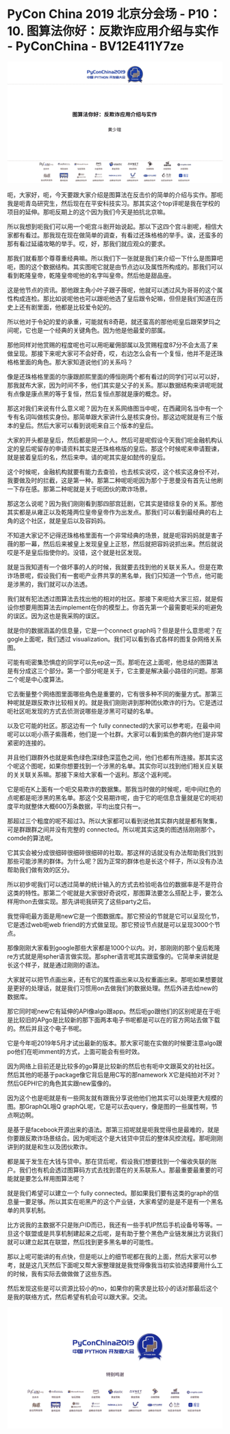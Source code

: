 # PyCon China 2019 北京分会场 - P10：10. 图算法你好：反欺诈应用介绍与实作 - PyConChina - BV12E411Y7ze

![](img/2f8f8249d17b232aefdd6cda54fe281e_0.png)

呃，大家好，呃，今天要跟大家介绍是图算法在反击价的简单的介绍与实作。那呃我是呃青岛研究生，然后现在在平安科技实习。那其实这个top评呢是我在学校的项目的延伸。那呃反期上的这个因为我们今天是拍抗北京嘛。

所以我想到呃我们可以用一个呃宫斗剧开始说起。那以下这四个宫斗剧呢，相信大家都有看过。那我现在现在做简单的调查，有看过还珠格格的举手。诶，还蛮多的那有看过延禧攻略的举手。哎，好，那我们就应观众的要求。

那我们就看那个尊尊重经典嘛。所以我们下一张就是我们来介绍一下什么是图算吧呃，图的这个数据结构。其实图呢它就是由节点边以及属性所构成的。那我们可以看到乾隆皇帝，乾隆皇帝呢他的名字叫皇帝。然后他是甜品座。

这是他节点的资讯。那他跟主角小叶子跟子薇呢，他就可以透过风为哥哥的这个属性构成连检。那比如说呢他也可以跟呃他选了皇后跟令妃嘛，但但是我们知道在历史上还有剧里面，他都是比较爱令妃的。

所以他对于令妃的爱的承重，可能就有8奇葩，就还蛮高的那他呃皇后跟荣梦玛之间呢，它也是一个经典的关键角色。因为他是他最爱的部属。

那他同样对他赏赐的程度呢也可以用呃雇佣部属以及赏赐程度87分不会太高了来做呈现。那接下来呢大家可不会好奇，哎，右边怎么会有一个复恒，他并不是还珠格格里面的角色。那大家知道说他们的关系吗？

像是还珠格格里面的尔康跟颜熙里面的傅恒刚两个都有看过的同学们可以可以好，那我就布大家，因为时间不多，他们其实是父子的关系。那以数据结构来讲呢呃就有点像是康点黑的等于复恒，然后复恒点那就是康的概念。好。

那这对我们来说有什么意义呢？因为在关系网络图当中呢，在西藏同名当中有一个专有名词叫做核实身份。那简单跟大家讲什么是核实身份。那这边呢就是有三个版本的皇后。然后大家可以看到说呃来自三个版本的皇后。

大家的开头都是皇后，然后都是同一个人。然后可是呢假设今天我们呃金融机构认定的皇后呢留存的申请资料其实是还珠格格版的皇后。那这个时候呢来申请觐谏，就是披着皇后的名，然后来申。请的呢其实是如懿传的皇后。

这个时候呢，金融机构就要有能力去查验，也去核实说哎，这个核实这身份不对，我要做及时的拦截，这是第一种。那第二种呢呃呃因为那个于思曼没有首先让他刷一下存在感。那第二种呢就是关于呃团伙的欺诈场景。

那这怎么说呢？因为我们刚刚看到那四部宫廷剧，它其实是错综复杂的关系。那他其实都是从雍正以及乾隆两位皇帝皇帝作为出发点。那我们可以看到最经典的右上角的这个社区，就是皇后以及容妈妈。

不知道大家记不记得还珠格格里面有一个非常经典的场景，就是呃容妈妈就是害子薇的那一幕，然后后来被皇上发现皇皇上正怒，然后就把容妈说抓出来。然后就说哎是不是皇后指使你的。没错，这个就是社区发现。

就是当我知道有一个做坏事的人的时候，我就要去找到他的关联关系人。但是在欺诈场景呢，假设我们有一套呃产业界共享的黑名单，我们只知道一个节点，他可能是涉黑的，我们就可以办法透。

我们就有犯法透过图算法去找出他的相对的社区。那接下来呃给大家三招，就是假设你想要用图算法去implement在你的模型上。你首先第一个最需要呃采的呃避免的误区。因为这也是我采购的误区。

就是你的数据涵盖的信息量，它是一个connect graph吗？但是是什么意思呢？在gogle上面呢，我们透过 visualization。我们可以看到各式各样的图复杂网络关系图。

可能有呃密集恐惧症的同学可以先ep这一页。那呃在这上面呢，他总结的图算法是有分成这三个部分。第一个部分呢是关于，它主要是解决最小路径的问题。那第二个呢是中心度算法。

它去衡量整个网络图里面哪些角色是重要的，它有很多种不同的衡量方式。那第三种呢就是跟反欺诈比较相关的。就是我们刚刚讲到那种团伙欺诈的行为。它是透过呃社区呃发现的方式去侦测说哪些是涉黑可可疑的名单。

以及它可能的社区。那这边有一个 fully connected的大家可以参考呃，在最中间呢可以以呃小燕子紫薇希，他们是一个社群。大家可以看到紫色的群内他们是非常紧密的连接的。

并且他们跟群外也就是紫色绿色深绿色深蓝色之间，他们也都有所连接。那其实这个呢这个图呢，如果你想要找到一个涉黑的名单。其实你可以找到他们相关应关联的关关联关系嘛。那接下来给大家看一个返利。那这个返利呢。

它是呃在K上面有一个呃交易欺诈的数据集。那我当时做的时候呢，呃中间红色的点呢都是呃涉黑的黑名单。那这个交易期诈呢，由于它的呃信息含量就是它的呃初度平均就整体大概600万条数据，平均出度只有一。

那超过三个粗度的呢不超过3。所以大家都可以看到说他其实群内就是都有聚集，可是群跟群之间并没有完整的 connected。所以呢其实这类的图透括刚刚那个。comde的算法呢。

它其实会被分成很细碎很细碎很细碎的社取。那这样的话就没有办法帮助我们找到那些可能涉黑的群体。为什么呢？因为正常的群体也是长这个样子，所以没有办法帮助我们做有效的区分。

所以初步呢我们可以透过简单的统计输入的方式去检验呃各位的数据率是不是符合这类的特性。那第二个呢就是大家很好奇说哎，那图算法要怎么搭配上手，要怎么样用thon去做实现。那先讲呃我研究了这些party之后。

我觉得呃最方面是用new它是一个图数据库。那它预设的节就是它可以呈现化节，它是透过web呃web friend的方式做呈现。那它预设节点就是可以呈现3000个节点。

那像刚刚大家看到google那些大家都是1000个以内。对，那刚刚的那个皇后乾隆re方式就是用spher语言做实现。那spher语言呢其实跟蛮像的。它简单来讲就是长这个样子，就是通过刚刚的语法。

大家就可以把节点画出来，还有它的属性画出来以及权重画出来。那呃如果想要就是更好的处理话，就是我们习惯用on去做我们的数据处理。然后外进去给new的数据库。

那它同时呢new它有延伸的API像algo跟app。然后呃go跟他们的区别呢是在于呃是比较旧的APgo是比较新的那下面两本电子书呢都是可以在的官方网站去做下载的。然后并且这个电子书呢。

它是今年呃2019年5月才试出最新的版本。那大家可能在实做的时候要注意algo跟po他们在呃imment的方式，上面可能会有些时效。

因为网络上目前还是比较多的go算是比较新的然后也有呃中文跟英文的社社区。然后其他的呃基于package像它背后是用C写的那namework X它是纯拍对不对？然后GEPHI它的角色其实跟new蛮像的。

因为这个也是呃就是有一些网友就有跟我分享说他他们他其实可以处理更大规模的图。那GraphQL哦Q graphQL呢，它是可以去query，像是图的一些属性啊，节点啊边啊。

是基于是facebook开源出来的语法。那第三招呢就是呃我觉得也是最难的，就是你要跟反欺诈场景结合。因为呢呃这个是大钱贷中贷后的整体风控流程。那呃刚刚讲到的就是和生以及团伙欺诈。

都是属于发生在大钱与贷中。那在贷后呢，假设我们想要找到一个催收失联的账户。我们也有机会透过图算码方式去找到潜在的关系联系人。那最重要最重要的可能就是要怎么样用图算法呢？

就是我们希望可以建立一个 fully connected。那如果我们要有这类的graph的信息量一要足够。所以其实在呃黑产的这个产业链，大家希望的是是不是有一个黑名单的共享机制。

比方说我的主数据不只是账户ID而已，我还有一些手机IP然后手机设备号等等。一旦这个联盟或是共享机制建起来之后呢，是有助于整个黑色产业链发展比方说我们就可以建立起其在联盟，然后找到更多黑名单的可能性。

那以上呢可能讲的有点快，但是呃以上的细节呢都在我的上面，然后大家可以参考，就是这几天然后下面呢又帮大家整理就是我觉得像我当初实验选择要用什么工的时候，我有实际去做做做了这些东西。

然后发现这些是可以资源比较小的no，如果你的需求是比较小的话对那最后这个是我的联络方式，然后希望有机会可以跟大家。交流。



![](img/2f8f8249d17b232aefdd6cda54fe281e_2.png)